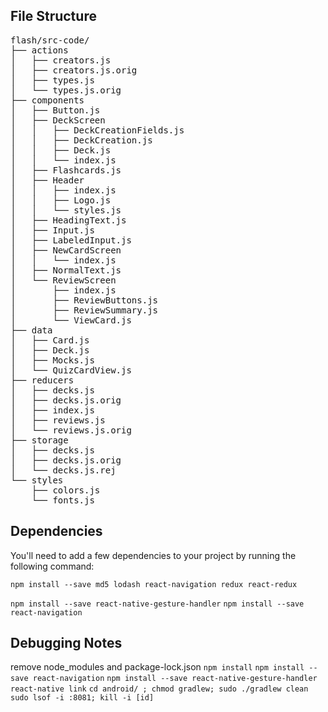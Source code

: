 ## File Structure
<pre>
flash/src-code/
├── actions
│   ├── creators.js
│   ├── creators.js.orig
│   ├── types.js
│   └── types.js.orig
├── components
│   ├── Button.js
│   ├── DeckScreen
│   │   ├── DeckCreationFields.js
│   │   ├── DeckCreation.js
│   │   ├── Deck.js
│   │   └── index.js
│   ├── Flashcards.js
│   ├── Header
│   │   ├── index.js
│   │   ├── Logo.js
│   │   └── styles.js
│   ├── HeadingText.js
│   ├── Input.js
│   ├── LabeledInput.js
│   ├── NewCardScreen
│   │   └── index.js
│   ├── NormalText.js
│   └── ReviewScreen
│       ├── index.js
│       ├── ReviewButtons.js
│       ├── ReviewSummary.js
│       └── ViewCard.js
├── data
│   ├── Card.js
│   ├── Deck.js
│   ├── Mocks.js
│   └── QuizCardView.js
├── reducers
│   ├── decks.js
│   ├── decks.js.orig
│   ├── index.js
│   ├── reviews.js
│   └── reviews.js.orig
├── storage
│   ├── decks.js
│   ├── decks.js.orig
│   └── decks.js.rej
└── styles
    ├── colors.js
    └── fonts.js
</pre>


## Dependencies

You'll need to add a few dependencies to your project by running the following command:

```
npm install --save md5 lodash react-navigation redux react-redux
```
`npm install --save react-native-gesture-handler`
`npm install --save react-navigation`

## Debugging Notes
remove node_modules and package-lock.json
`npm install`
`npm install --save react-navigation`
`npm install --save react-native-gesture-handler`
`react-native link`
`cd android/ ; chmod gradlew; sudo ./gradlew clean`
`sudo lsof -i :8081; kill -i [id]`
